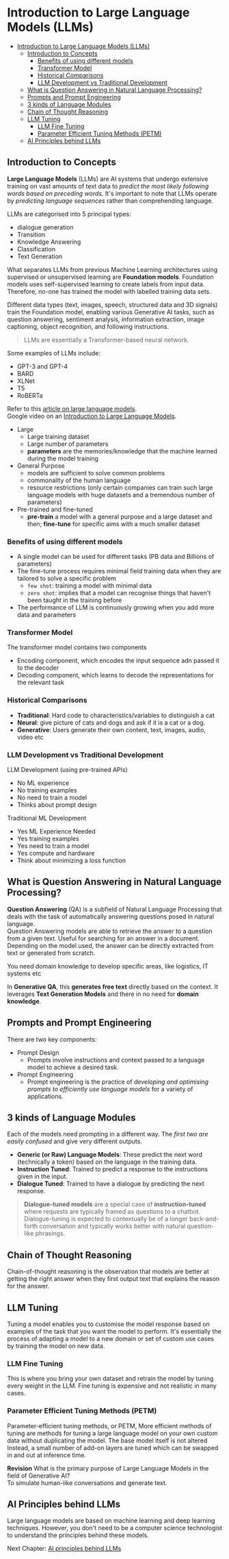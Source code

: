 # Introduction to Large Language Models (LLMs)

- [Introduction to Large Language Models (LLMs)](#introduction-to-large-language-models-llms)
  - [Introduction to Concepts](#introduction-to-concepts)
    - [Benefits of using different models](#benefits-of-using-different-models)
    - [Transformer Model](#transformer-model)
    - [Historical Comparisons](#historical-comparisons)
    - [LLM Development vs Traditional Development](#llm-development-vs-traditional-development)
  - [What is Question Answering in Natural Language Processing?](#what-is-question-answering-in-natural-language-processing)
  - [Prompts and Prompt Engineering](#prompts-and-prompt-engineering)
  - [3 kinds of Language Modules](#3-kinds-of-language-modules)
  - [Chain of Thought Reasoning](#chain-of-thought-reasoning)
  - [LLM Tuning](#llm-tuning)
    - [LLM Fine Tuning](#llm-fine-tuning)
    - [Parameter Efficient Tuning Methods (PETM)](#parameter-efficient-tuning-methods-petm)
  - [AI Principles behind LLMs](#ai-principles-behind-llms)

## Introduction to Concepts

**Large Language Models** (LLMs) are AI systems that undergo extensive training on vast amounts of text data to _predict the most likely following words based on preceding words_. It's important to note that LLMs operate by _predicting language sequences_ rather than comprehending language.

LLMs are categorised into 5 principal types:

- dialogue generation
- Transition
- Knowledge Answering
- Classification
- Text Generation

What separates LLMs from previous Machine Learning architectures using supervised or unsupervised learning are **Foundation models**. Foundation models uses self-supervised learning to create labels from input data. Therefore, no-one has trained the model with labelled training data sets.  

Different data types (text, images, speech, structured data and 3D signals) train the Foundation model, enabling various Generative AI tasks, such as question answering, sentiment analysis, information extraction, image captioning, object recognition, and following instructions.

> LLMs are essentially a Transformer-based neural network.  

Some examples of LLMs include:

- GPT-3 and GPT-4
- BARD
- XLNet
- T5
- RoBERTa

Refer to this [article on large language models](https://www.techtarget.com/whatis/feature/12-of-the-best-large-language-models).  
Google video on an [Introduction to Large Language Models](https://www.youtube.com/watch?v=zizonToFXDs).  

- Large
  - Large training dataset
  - Large number of parameters
  - **parameters** are the memories/knowledge that the machine learned during the model training
- General Purpose
  - models are sufficient to solve common problems
  - commonality of the human language
  - resource restrictions (only certain companies can train such large language models with huge datasets and a tremendous number of parameters)
- Pre-trained and fine-tuned
  - **pre-train** a model with a general purpose and a large dataset and then; **fine-tune** for specific aims with a much smaller dataset

### Benefits of using different models

- A single model can be used for different tasks (PB data and Billions of parameters)
- The fine-tune process requires minimal field training data when they are tailored to solve a specific problem
  - `few shot`: training a model with minimal data
  - `zero shot`: implies that a model can recognise things that haven't been taught in the training before
- The performance of LLM is continuously growing when you add more data and parameters

### Transformer Model

The transformer model contains two components

- Encoding component, which encodes the input sequence adn passed it to the decoder
- Decoding component, which learns to decode the representations for the relevant task

### Historical Comparisons

- **Traditional**: Hard code to characteristics/variables to distinguish a cat
- **Neural**: give picture of cats and dogs and ask if it is a cat or a dog.
- **Generative**: Users generate their own content, text, images, audio, video etc

### LLM Development vs Traditional Development

LLM Development (using pre-trained APIs)

- No ML experience
- No training examples
- No need to train a model
- Thinks about prompt design

Traditional ML Development

- Yes ML Experience Needed
- Yes training examples
- Yes need to train a model
- Yes compute and hardware
- Think about minimizing a loss function

## What is Question Answering in Natural Language Processing?

**Question Answering** (QA) is a subfield of Natural Language Processing that deals with the task of automatically answering questions posed in natural language.  
Question Answering models are able to retrieve the answer to a question from a given text. Useful for searching for an answer in a document. Depending on the model used, the answer can be directly extracted from text or generated from scratch.

You need domain knowledge to develop specific areas, like logistics, IT systems etc

In **Generative QA**, this **generates free text** directly based on the context. It leverages **Text Generation Models** and there in no need for **domain knowledge**.

## Prompts and Prompt Engineering

There are two key components:

- Prompt Design
  - Prompts involve instructions and context passed to a language model to achieve a desired task.
- Prompt Engineering
  - Prompt engineering is the practice of _developing and optimising prompts to efficiently use language models_ for a variety of applications.

## 3 kinds of Language Modules

Each of the models need prompting in a different way. The _first two are easily confused_ and give very different outputs.

- **Generic (or Raw) Language Models**: These predict the next word (technically a token) based on the language in the training data.
- **Instruction Tuned**: Trained to predict a response to the instructions given in the input.
- **Dialogue Tuned**: Trained to have a dialogue by predicting the next response.

> **Dialogue-tuned models** are a special case of **instruction-tuned** where requests are typically framed as questions to a chatbot. Dialogue-tuning is expected to contextually be of a longer back-and-forth conversation and typically works better with natural question-like phrasings.  

## Chain of Thought Reasoning

Chain-of-thought reasoning is the observation that models are better at getting the right answer when they first output text that explains the reason for the answer.

## LLM Tuning

Tuning a model enables you to customise the model response based on examples of the task that you want the model to perform. It's essentially the process of adapting a model to a new domain or set of custom use cases by training the model on new data.

### LLM Fine Tuning

This is where you bring your own dataset and retrain the model by tuning every weight in the LLM. Fine tuning is expensive and not realistic in many cases.

### Parameter Efficient Tuning Methods (PETM)

Parameter-efficient tuning methods, or PETM, More efficient methods of tuning are methods for tuning a large language model on your own custom data without duplicating the model. The base model itself is not altered Instead, a small number of add-on layers are tuned which can be swapped in and out at inference time.  

**Revision**
What is the primary purpose of Large Language Models in the field of Generative AI?  
To simulate human-like conversations and generate text.

## AI Principles behind LLMs

Large language models are based on machine learning and deep learning techniques. However, you don't need to be a computer science technologist to understand the principles behind these models.

Next Chapter: [AI principles behind LLMs](LLM-Principles.md)
